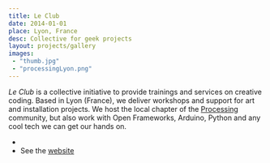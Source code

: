 ```yaml
---
title: Le Club
date: 2014-01-01
place: Lyon, France
desc: Collective for geek projects
layout: projects/gallery
images:
 - "thumb.jpg"
 - "processingLyon.png"
---
```


*Le Club* is a collective initiative to provide trainings and services on creative coding. Based in Lyon (France), we deliver workshops and support for art and installation projects. We host the local chapter of the [Processing](http://processing.org) community, but also work with Open Frameworks, Arduino, Python and any cool tech we can get our hands on.


*
* See the [website](http://leclub.github.io/)
